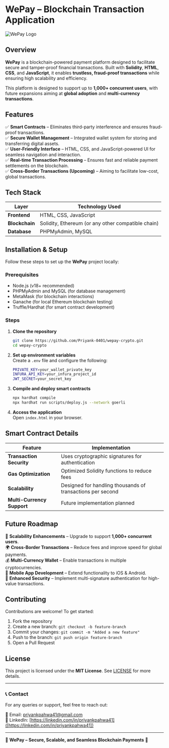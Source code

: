 # WePay – Blockchain Transaction Application

![WePay Logo](https://your-logo-url.com) <!-- Replace with actual logo URL if available -->

## Overview

**WePay** is a blockchain-powered payment platform designed to facilitate secure and tamper-proof financial transactions. Built with **Solidity**, **HTML**, **CSS**, and **JavaScript**, it enables **trustless, fraud-proof transactions** while ensuring high scalability and efficiency.  

This platform is designed to support up to **1,000+ concurrent users**, with future expansions aiming at **global adoption** and **multi-currency transactions**.

## Features

✅ **Smart Contracts** – Eliminates third-party interference and ensures fraud-proof transactions.  
✅ **Secure Wallet Management** – Integrated wallet system for storing and transferring digital assets.  
✅ **User-Friendly Interface** – HTML, CSS, and JavaScript-powered UI for seamless navigation and interaction.  
✅ **Real-time Transaction Processing** – Ensures fast and reliable payment settlements on the blockchain.  
✅ **Cross-Border Transactions (Upcoming)** – Aiming to facilitate low-cost, global transactions.  

## Tech Stack

| Layer        | Technology Used       |
|-------------|----------------------|
| **Frontend**  | HTML, CSS, JavaScript |
| **Blockchain** | Solidity, Ethereum (or any other compatible chain) |
| **Database** | PHPMyAdmin, MySQL |

## Installation & Setup

Follow these steps to set up the **WePay** project locally:

### Prerequisites

- Node.js (v18+ recommended)  
- PHPMyAdmin and MySQL (for database management)  
- MetaMask (for blockchain interactions)  
- Ganache (for local Ethereum blockchain testing)  
- Truffle/Hardhat (for smart contract development)

### Steps

1. **Clone the repository**  
   ```sh
   git clone https://github.com/Priyank-0401/wepay-crypto.git
   cd wepay-crypto
   ```

2. **Set up environment variables**  
   Create a `.env` file and configure the following:
   ```sh
   PRIVATE_KEY=your_wallet_private_key
   INFURA_API_KEY=your_infura_project_id
   JWT_SECRET=your_secret_key
   ```

3. **Compile and deploy smart contracts**  
   ```sh
   npx hardhat compile
   npx hardhat run scripts/deploy.js --network goerli
   ```

4. **Access the application**  
   Open `index.html` in your browser.

## Smart Contract Details

| Feature          | Implementation |
|-----------------|---------------|
| **Transaction Security** | Uses cryptographic signatures for authentication |
| **Gas Optimization** | Optimized Solidity functions to reduce fees |
| **Scalability** | Designed for handling thousands of transactions per second |
| **Multi-Currency Support** | Future implementation planned |

## Future Roadmap

🚀 **Scalability Enhancements** – Upgrade to support **1,000+ concurrent users**.  
🌍 **Cross-Border Transactions** – Reduce fees and improve speed for global payments.  
💰 **Multi-Currency Wallet** – Enable transactions in multiple cryptocurrencies.  
📱 **Mobile App Development** – Extend functionality to iOS & Android.  
🔐 **Enhanced Security** – Implement multi-signature authentication for high-value transactions.  

## Contributing

Contributions are welcome! To get started:

1. Fork the repository  
2. Create a new branch: `git checkout -b feature-branch`  
3. Commit your changes: `git commit -m "Added a new feature"`  
4. Push to the branch: `git push origin feature-branch`  
5. Open a Pull Request  

## License

This project is licensed under the **MIT License**. See [LICENSE](LICENSE) for more details.

---

### 📞 Contact

For any queries or support, feel free to reach out:  

📧 Email: [priyankpahwa41@gmail.com](mailto:priyankpahwa41@gmail.com)  
🔗 LinkedIn: [https://linkedin.com/in/priyankpahwa41]([https://linkedin.com/in/priyankpahwa41])  

---

🔹 **WePay – Secure, Scalable, and Seamless Blockchain Payments** 🔹  
